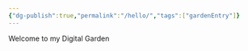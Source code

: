 ```yaml
---
{"dg-publish":true,"permalink":"/hello/","tags":["gardenEntry"]}
---
```


Welcome to my Digital Garden